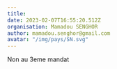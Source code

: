 ```yaml
---
title: 
date: 2023-02-07T16:55:20.512Z
organisation: Mamadou SENGHOR 
author: mamadou.senghor@gmail.com
avatar: "/img/pays/SN.svg"
---
```


Non au 3eme mandat 